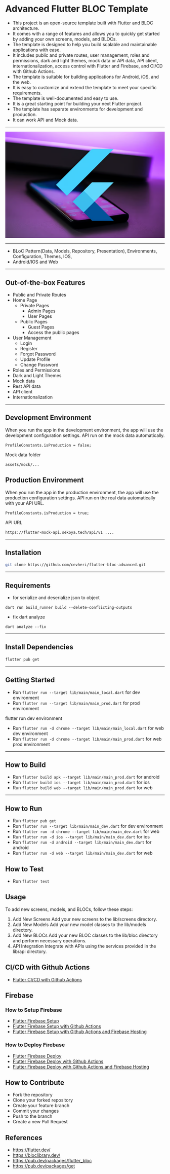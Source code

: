 # Advanced Flutter BLOC Template

* This project is an open-source template built with Flutter and BLOC architecture. 
* It comes with a range of features and allows you to quickly get started by adding your own screens, models, and BLOCs.
* The template is designed to help you build scalable and maintainable applications with ease.
* It includes public and private routes, user management, roles and permissions, dark and light themes, mock data or API data, API client, internationalization, access control with Flutter and Firebase, and CI/CD with Github Actions.
* The template is suitable for building applications for Android, iOS, and the web.
* It is easy to customize and extend the template to meet your specific requirements.
* The template is well-documented and easy to use.
* It is a great starting point for building your next Flutter project.
* The template has separate environments for development and production.
* It can work API and Mock data.

---

![img.png](assets/README_header.png)

---

* BLoC Pattern(Data, Models, Repository, Presentation), Environments, Configuration, Themes, IOS,
* Android/IOS and Web 

---

## Out-of-the-box Features

- Public and Private Routes
- Home Page
    - Private Pages
        - Admin Pages
        - User Pages
    - Public Pages
        - Guest Pages
        - Access the public pages
- User Management
    - Login
    - Register
    - Forgot Password
    - Update Profile
    - Change Password
- Roles and Permissions
- Dark and Light Themes
- Mock data
- Rest API data
- API client
- Internationalization

---
## Development Environment
When you run the app in the development environment, the app will use the development configuration settings.
API run on the mock data automatically.
```text
ProfileConstants.isProduction = false;
```

Mock data folder
```text
assets/mock/...
```

## Production Environment
When you run the app in the production environment, the app will use the production configuration settings.
API run on the real data automatically with your API URL.
```text
ProfileConstants.isProduction = true;
```

API URL
```text
https://flutter-mock-api.sekoya.tech/api/v1 ....
```

---

## Installation
```bash
git clone https://github.com/cevheri/flutter-bloc-advanced.git
```

---

## Requirements

* for serialize and deserialize json to object
```
dart run build_runner build --delete-conflicting-outputs
```

* fix dart analyze
```
dart analyze --fix
```

---

## Install Dependencies

```bash
flutter pub get
```

---

## Getting Started

- Run `flutter run --target lib/main/main_local.dart` for dev environment
- Run `flutter run --target lib/main/main_prod.dart` for prod environment

flutter run dev environment

- Run `flutter run -d chrome --target lib/main/main_local.dart` for web dev environment
- Run `flutter run -d chrome --target lib/main/main_prod.dart` for web prod environment

---

## How to Build

- Run `flutter build apk --target lib/main/main_prod.dart` for android
- Run `flutter build ios --target lib/main/main_prod.dart` for ios
- Run `flutter build web --target lib/main/main_prod.dart` for web

---

## How to Run

- Run `flutter pub get`
- Run `flutter run --target lib/main/main_dev.dart` for dev environment
- Run `flutter run -d chrome --target lib/main/main_dev.dart` for web
- Run `flutter run -d ios --target lib/main/main_dev.dart` for ios
- Run `flutter run -d android --target lib/main/main_dev.dart` for android
- Run `flutter run -d web --target lib/main/main_dev.dart` for web

## How to Test

- Run `flutter test`

## Usage

To add new screens, models, and BLOCs, follow these steps:

1. Add New Screens
   Add your new screens to the lib/screens directory.
2. Add New Models
   Add your new model classes to the lib/models directory.
3. Add New BLOCs
   Add your new BLOC classes to the lib/bloc directory and perform necessary operations.
4. API Integration 
   Integrate with APIs using the services provided in the lib/api directory.


## CI/CD with Github Actions

- [Flutter CI/CD with Github Actions]()

## Firebase

### How to Setup Firebase

- [Flutter Firebase Setup]()
- [Flutter Firebase Setup with Github Actions]()
- [Flutter Firebase Setup with Github Actions and Firebase Hosting]()

### How to Deploy Firebase

- [Flutter Firebase Deploy]()
- [Flutter Firebase Deploy with Github Actions]()
- [Flutter Firebase Deploy with Github Actions and Firebase Hosting]()


## How to Contribute

- Fork the repository
- Clone your forked repository
- Create your feature branch
- Commit your changes
- Push to the branch
- Create a new Pull Request

## References
- https://flutter.dev/
- https://bloclibrary.dev/
- https://pub.dev/packages/flutter_bloc
- https://pub.dev/packages/get
